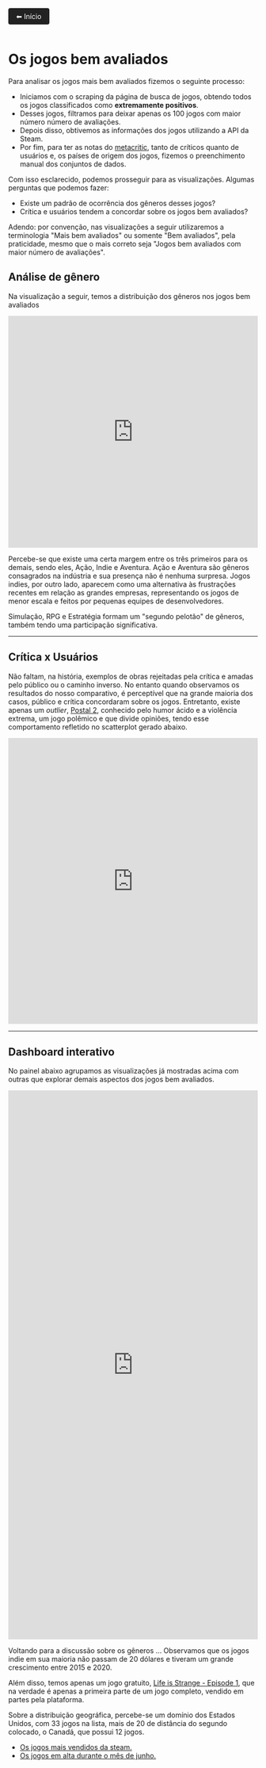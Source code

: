 
<a href="https://lucasaraga0.github.io/steamVisualization/" style="display:inline-block; padding:8px 16px; background:#222; color:white; text-decoration:none; border-radius:4px; margin-bottom:1em;">
  ⬅ Início
</a>


# Os jogos bem avaliados

Para analisar os jogos mais bem avaliados fizemos o seguinte processo:
- Iniciamos com o scraping da página de busca de jogos, obtendo todos os jogos classificados como **extremamente positivos**.
- Desses jogos, filtramos para deixar apenas os 100 jogos com maior número número de avaliações.
- Depois disso, obtivemos as informações dos jogos utilizando a API da Steam. 
- Por fim, para ter as notas do [metacritic](https://www.metacritic.com/), tanto de críticos quanto de usuários e, os países de origem dos jogos, fizemos o preenchimento manual dos conjuntos de dados.

Com isso esclarecido, podemos prosseguir para as visualizações. Algumas perguntas que podemos fazer:
- Existe um padrão de ocorrência dos gêneros desses jogos?
- Crítica e usuários tendem a concordar sobre os jogos bem avaliados?

Adendo: por convenção, nas visualizações a seguir utilizaremos a terminologia "Mais bem avaliados" ou somente "Bem avaliados", pela praticidade, mesmo que o mais correto seja "Jogos bem avaliados com maior número de avaliações".

## Análise de gênero

Na visualização a seguir, temos a distribuição dos gêneros nos jogos bem avaliados

<iframe width="100%" height="468" frameborder="0"
  src="https://observablehq.com/embed/341a0af66730c2da?cells=viewof+barrasBA"></iframe>

Percebe-se que existe uma certa margem entre os três primeiros para os demais, sendo eles, Ação, Indie e Aventura. Ação e Aventura são gêneros consagrados na indústria e sua presença não é nenhuma surpresa. Jogos indies, por outro lado, aparecem como uma alternativa às frustrações recentes em relação as grandes empresas, representando os jogos de menor escala e feitos por pequenas equipes de desenvolvedores.

Simulação, RPG e Estratégia formam um "segundo pelotão" de gêneros, também tendo uma participação significativa. 

---

## Crítica x Usuários

Não faltam, na história, exemplos de obras rejeitadas pela crítica e amadas pelo público ou o caminho inverso. No entanto quando observamos os resultados do nosso comparativo, é perceptível que na grande maioria dos casos, público e crítica concordaram sobre os jogos. Entretanto, existe apenas um *outlier*, [Postal 2](https://store.steampowered.com/app/223470/POSTAL_2/), conhecido pelo humor ácido e a violência extrema, um jogo polêmico e que divide opiniões, tendo esse comportamento refletido no scatterplot gerado abaixo.

<iframe width="100%" height="577" frameborder="0"
  src="https://observablehq.com/embed/341a0af66730c2da?cells=viewof+scatBA"></iframe>

---

## Dashboard interativo

No painel abaixo agrupamos as visualizações já mostradas acima com outras que explorar demais aspectos dos jogos bem avaliados.

<iframe width="100%" height="1108.015625" frameborder="0"
  src="https://observablehq.com/embed/341a0af66730c2da?cells=mapaBemAvaliados%2Cviewof+dashboardBemAval2"></iframe>

Voltando para a discussão sobre os gêneros ... Observamos que os jogos indie em sua maioria não passam de 20 dólares e tiveram um grande crescimento entre 2015 e 2020.

Além disso, temos apenas um jogo gratuito, [Life is Strange - Episode 1](https://store.steampowered.com/app/319630/Life_is_Strange__Episode_1/), que na verdade é apenas a primeira parte de um jogo completo, vendido em partes pela plataforma.

Sobre a distribuição geográfica, percebe-se um domínio dos Estados Unidos, com 33 jogos na lista, mais de 20 de distância do segundo colocado, o Canadá, que possui 12 jogos. 


- [Os jogos mais vendidos da steam.](https://lucasaraga0.github.io/steamVisualization/maisVendidos)
- [Os jogos em alta durante o mês de junho.](https://lucasaraga0.github.io/steamVisualization/emAlta)